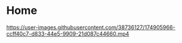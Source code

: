 # Home


https://user-images.githubusercontent.com/38736127/174905966-ccff40c7-d833-44e5-9909-21d087c44660.mp4

